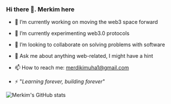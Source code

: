 ### Hi there 👋. Merkim here

<!--
**Merdi-kim/Merdi-kim** is a ✨ _special_ ✨ repository because its `README.md` (this file) appears on your GitHub profile.

Here are some ideas to get you started: -->

- 🔭 I’m currently working on moving the web3 space forward
- 🌱 I’m currently experimenting web3.0 protocols
- 👯 I’m looking to collaborate on solving problems with software
- 💬 Ask me about anything web-related, I might have a hint 
- 📫 How to reach me: merdikimuha1@gmail.com

- ⚡ "*Learning forever, building forever*"

![Merkim's GitHub stats](https://github-readme-stats.vercel.app/api?username=Merdi-kim&show_icons=true&theme=tokyonight)

